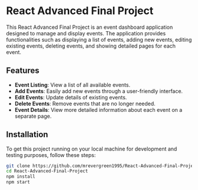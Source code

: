 # React Advanced Final Project

This React Advanced Final Project is an event dashboard application designed to manage and display events. The application provides functionalities such as displaying a list of events, adding new events, editing existing events, deleting events, and showing detailed pages for each event.

## Features

- **Event Listing**: View a list of all available events.
- **Add Events**: Easily add new events through a user-friendly interface.
- **Edit Events**: Update details of existing events.
- **Delete Events**: Remove events that are no longer needed.
- **Event Details**: View more detailed information about each event on a separate page.

## Installation

To get this project running on your local machine for development and testing purposes, follow these steps:

```bash
git clone https://github.com/mrevergreen1995/React-Advanced-Final-Project.git
cd React-Advanced-Final-Project
npm install
npm start
